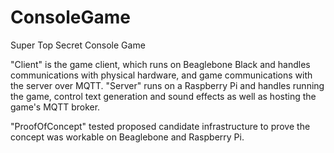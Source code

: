 ConsoleGame
===========

Super Top Secret Console Game 

"Client" is the game client, which runs on Beaglebone Black and handles communications with physical hardware, and game communications with the server over MQTT.
"Server" runs on a Raspberry Pi and handles running the game, control text generation and sound effects as well as hosting the game's MQTT broker.

"ProofOfConcept" tested proposed candidate infrastructure to prove the concept was workable on Beaglebone and Raspberry Pi.
